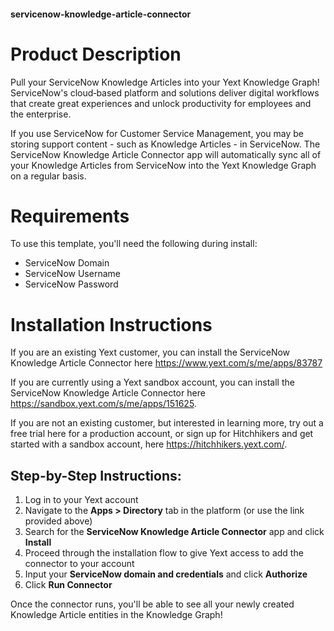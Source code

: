 #### servicenow-knowledge-article-connector

# Product Description
Pull your ServiceNow Knowledge Articles into your Yext Knowledge Graph! ServiceNow's cloud‑based platform and solutions deliver digital workflows that create great experiences and unlock productivity for employees and the enterprise.

If you use ServiceNow for Customer Service Management, you may be storing support content - such as Knowledge Articles - in ServiceNow. The ServiceNow Knowledge Article Connector app will automatically sync all of your Knowledge Articles from ServiceNow into the Yext Knowledge Graph on a regular basis. 

# Requirements
To use this template, you'll need the following during install:

- ServiceNow Domain
- ServiceNow Username
- ServiceNow Password

# Installation Instructions
If you are an existing Yext customer, you can install the ServiceNow Knowledge Article Connector here <https://www.yext.com/s/me/apps/83787>

If you are currently using a Yext sandbox account, you can install the ServiceNow Knowledge Article Connector here <https://sandbox.yext.com/s/me/apps/151625>.

If you are not an existing customer, but interested in learning more, try out a free trial here for a production account, or sign up for Hitchhikers and get started with a sandbox account, here <https://hitchhikers.yext.com/>.

## Step-by-Step Instructions:
1. Log in to your Yext account
2. Navigate to the **Apps > Directory** tab in the platform (or use the link provided above)
3. Search for the **ServiceNow Knowledge Article Connector** app and click **Install**
4. Proceed through the installation flow to give Yext access to add the connector to your account
5. Input your **ServiceNow domain and credentials** and click **Authorize**
6. Click **Run Connector**

Once the connector runs, you'll be able to see all your newly created Knowledge Article entities in the Knowledge Graph!
